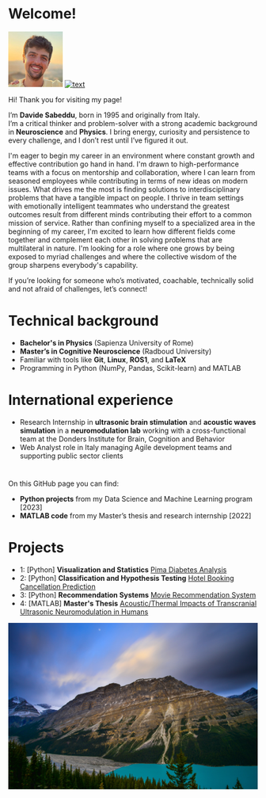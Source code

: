 # Welcome!
![alt text](image_0.jpg) [![text](https://img.shields.io/badge/LinkedIn-0077B5?style=for-the-badge&logo=linkedin&logoColor=white)](https://www.linkedin.com/in/davide-sabeddu/)

Hi! Thank you for visiting my page!

I’m **Davide Sabeddu**, born in 1995 and originally from Italy.  
I’m a critical thinker and problem-solver with a strong academic background in **Neuroscience** and **Physics**. I bring energy, curiosity and persistence to every challenge, and I don’t rest until I’ve figured it out.  

I'm eager to begin my career in an environment where constant growth and effective contribution go hand in hand. I'm drawn to high-performance teams with a focus on mentorship and collaboration, where I can learn from seasoned employees while contributing in terms of new ideas on modern issues.
What drives me the most is finding solutions to interdisciplinary problems that have a tangible impact on people. I thrive in team settings with emotionally intelligent teammates who understand the greatest outcomes result from different minds contributing their effort to a common mission of service.
Rather than confining myself to a specialized area in the beginning of my career, I'm excited to learn how different fields come together and complement each other in solving problems that are multilateral in nature. I'm looking for a role where one grows by being exposed to myriad challenges and where the collective wisdom of the group sharpens everybody's capability.

If you’re looking for someone who’s motivated, coachable, technically solid and not afraid of challenges, let’s connect!

# Technical background
- **Bachelor's in Physics** (Sapienza University of Rome)
- **Master’s in Cognitive Neuroscience** (Radboud University)   
- Familiar with tools like **Git**, **Linux**, **ROS1**, and **LaTeX**
- Programming in Python (NumPy, Pandas, Scikit-learn) and MATLAB 

# International experience
- Research Internship in **ultrasonic brain stimulation** and **acoustic waves simulation** in a **neuromodulation lab** working with a cross-functional team at the Donders Institute for Brain, Cognition and Behavior
- Web Analyst role in Italy managing Agile development teams and supporting public sector clients

# 
On this GitHub page you can find:
- **Python projects** from my Data Science and Machine Learning program [2023]
- **MATLAB code** from my Master’s thesis and research internship [2022]

# Projects

* 1: [Python] **Visualization and Statistics** [Pima Diabetes Analysis](Project_1_Pima+Indians+Diabetes+Analysis.md)
* 2: [Python] **Classification and Hypothesis Testing** [Hotel Booking Cancellation Prediction](Project_2_Hotel+Booking+Cancellation+Prediction.md)
* 3: [Python] **Recommendation Systems** [Movie Recommendation System](Project_3_Movie+Recommendation.md)
* 4: [MATLAB] **Master's Thesis** [Acoustic/Thermal Impacts of Transcranial Ultrasonic Neuromodulation in Humans](Project_4_Ultrasonic.md)

![alt text](image_1.jpg)

